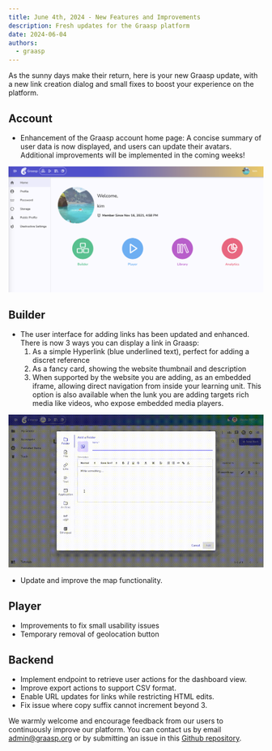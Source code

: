```yaml
---
title: June 4th, 2024 - New Features and Improvements
description: Fresh updates for the Graasp platform
date: 2024-06-04
authors:
  - graasp
---
```


As the sunny days make their return, here is your new Graasp update, with a new link creation dialog and small fixes to boost your experience on the platform.

<!-- Everything below this will not be shown in the post overview -->
<!-- truncate -->

## Account

- Enhancement of the Graasp account home page: A concise summary of user data is now displayed, and users can update their avatars. Additional improvements will be implemented in the coming weeks!

![graasp account home page](./screenshots/graasp-account-home-page.png)

## Builder

- The user interface for adding links has been updated and enhanced. There is now 3 ways you can display a link in Graasp:
  1. As a simple Hyperlink (blue underlined text), perfect for adding a discret reference
  2. As a fancy card, showing the website thumbnail and description
  3. When supported by the website you are adding, as an embedded iframe, allowing direct navigation from inside your learning unit. This option is also available when the lunk you are adding targets rich media like videos, who expose embedded media players.

![Link Demo](./screenshots/link-demo.gif)

- Update and improve the map functionality.

## Player

- Improvements to fix small usability issues
- Temporary removal of geolocation button

## Backend

- Implement endpoint to retrieve user actions for the dashboard view.
- Improve export actions to support CSV format.
- Enable URL updates for links while restricting HTML edits.
- Fix issue where copy suffix cannot increment beyond 3.

<!-- Generic message -->

We warmly welcome and encourage feedback from our users to continuously improve our platform. You can contact us by email [admin@graasp.org](mailto:admin@graasp.org) or by submitting an issue in this [Github repository](https://github.com/graasp/graasp-feedback).
